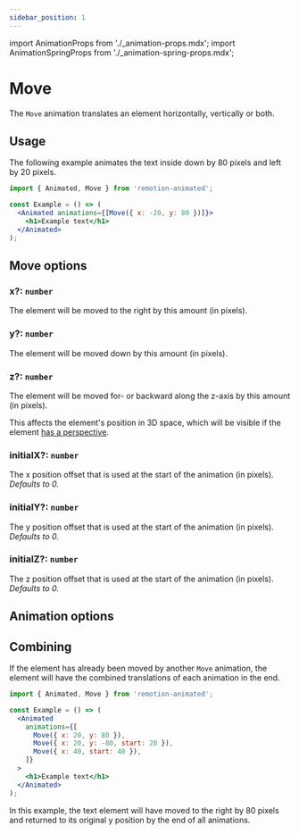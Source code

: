 ```yaml
---
sidebar_position: 1
---
```


import AnimationProps from './\_animation-props.mdx';
import AnimationSpringProps from './\_animation-spring-props.mdx';

# Move

The `Move` animation translates an element horizontally, vertically or both.

## Usage

The following example animates the text inside down by 80 pixels and left by 20 pixels.

```jsx
import { Animated, Move } from 'remotion-animated';

const Example = () => (
  <Animated animations={[Move({ x: -20, y: 80 })]}>
    <h1>Example text</h1>
  </Animated>
);
```

## Move options

### x?: `number`

The element will be moved to the right by this amount (in pixels).

### y?: `number`

The element will be moved down by this amount (in pixels).

### z?: `number`

The element will be moved for- or backward along the z-axis by this amount (in pixels).

This affects the element's position in 3D space, which will be visible if the element [has a perspective](https://css-tricks.com/how-css-perspective-works/).

### initialX?: `number`

The x position offset that is used at the start of the animation (in pixels). _Defaults to 0._

### initialY?: `number`

The y position offset that is used at the start of the animation (in pixels). _Defaults to 0._

### initialZ?: `number`

The z position offset that is used at the start of the animation (in pixels). _Defaults to 0._

## Animation options

<AnimationProps />
<AnimationSpringProps />

## Combining

If the element has already been moved by another `Move` animation, the element will have the combined translations of each animation in the end.

```jsx
import { Animated, Move } from 'remotion-animated';

const Example = () => (
  <Animated
    animations={[
      Move({ x: 20, y: 80 }),
      Move({ x: 20, y: -80, start: 20 }),
      Move({ x: 40, start: 40 }),
    ]}
  >
    <h1>Example text</h1>
  </Animated>
);
```

In this example, the text element will have moved to the right by 80 pixels and returned to its original y position by the end of all animations.
